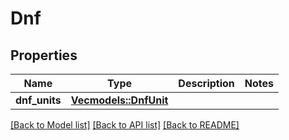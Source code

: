 # Dnf

## Properties
Name | Type | Description | Notes
------------ | ------------- | ------------- | -------------
**dnf_units** | [**Vec<models::DnfUnit>**](DnfUnit.md) |  | 

[[Back to Model list]](../README.md#documentation-for-models) [[Back to API list]](../README.md#documentation-for-api-endpoints) [[Back to README]](../README.md)


